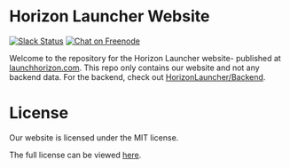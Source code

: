 # Horizon Launcher Website

[![Slack Status](http://slack.launchhorizon.com/badge.svg)](http://slack.launchhorizon.com)
[![Chat on Freenode](https://img.shields.io/badge/chat-on%20freenode-blue.svg?style=flat)](https://kiwiirc.com/client/chat.freenode.net/#horizonlauncher)

Welcome to the repository for the Horizon Launcher website- published at [launchhorizon.com](https://launchhorizon.com). This repo only contains our website and not any backend data. For the backend, check out [HorizonLauncher/Backend](https://github.com/HorizonLauncher/Backend).

# License

Our website is licensed under the MIT license.

The full license can be viewed [here](LICENSE).
